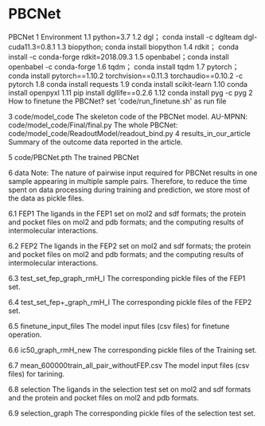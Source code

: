 # PBCNet

PBCNet
1 Environment
1.1 python=3.7
1.2 dgl； conda install -c dglteam dgl-cuda11.3=0.8.1
1.3 biopython; conda install biopython
1.4 rdkit； conda install -c conda-forge rdkit=2018.09.3
1.5 openbabel；conda install openbabel -c conda-forge
1.6 tqdm； conda install tqdm
1.7 pytorch；conda install pytorch==1.10.2 torchvision==0.11.3 torchaudio==0.10.2 -c pytorch
1.8 conda install requests
1.9 conda install scikit-learn
1.10 conda install openpyxl
1.11 pip install dgllife==0.2.6
1.12 conda install pyg -c pyg
2 How to finetune the PBCNet?
set 'code/run_finetune.sh' as run file

3 code/model_code
The skeleton code of the PBCNet model.
AU-MPNN: code/model_code/Final/final.py
The whole PBCNet: code/model_code/ReadoutModel/readout_bind.py
4 results_in_our_article
Summary of the outcome data reported in the article.

5 code/PBCNet.pth
The trained PBCNet

6 data
Note: The nature of pairwise input required for PBCNet results in one sample appearing in multiple sample pairs. Therefore, to reduce the time spent on data processing during training and prediction, we store most of the data as pickle files.

6.1 FEP1
The ligands in the FEP1 set on mol2 and sdf formats; the protein and pocket files on mol2 and pdb formats; and the computing results of intermolecular interactions.

6.2 FEP2
The ligands in the FEP2 set on mol2 and sdf formats; the protein and pocket files on mol2 and pdb formats; and the computing results of intermolecular interactions.

6.3 test_set_fep_graph_rmH_I
The corresponding pickle files of the FEP1 set.

6.4 test_set_fep+_graph_rmH_I
The corresponding pickle files of the FEP2 set.

6.5 finetune_input_files
The model input files (csv files) for finetune operation.

6.6 ic50_graph_rmH_new
The corresponding pickle files of the Training set.

6.7 mean_600000train_all_pair_withoutFEP.csv
The model input files (csv files) for tarining.

6.8 selection
The ligands in the selection test set on mol2 and sdf formats and the protein and pocket files on mol2 and pdb formats.

6.9 selection_graph
The corresponding pickle files of the selection test set.
